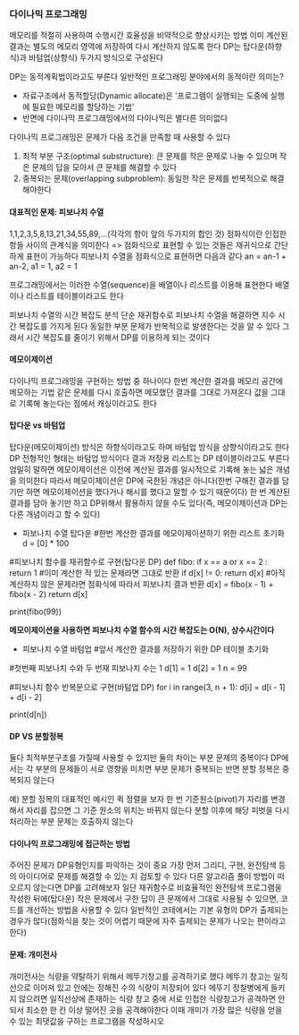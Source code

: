 ### 다이나믹 프로그래밍

메모리를 적절히 사용하여 수행시간 효율성을 비약적으로 향상시키는 방법
이미 계산된 결과는 별도의 메모리 영역에 저장하여 다시 계산하지 않도록 한다
DP는 탑다운(하향식)과 바텀업(상향식) 두가지 방식으로 구성된다

DP는 동적계획법이라고도 부른다
일반적인 프로그래밍 분야에서의 동적이란 의미는?
 -  자료구조에서 동적할당(Dynamic allocate)은 '프로그램이 실행되는 도중에 실행에 필요한 메모리를 할당하는 기법'
 - 반면에 다이나믹 프로그래밍에서의 다이나믹은 별다른 의미없다

다이나믹 프로그래밍은 문제가 다음 조건을 만족할 때 사용할 수 있다
1. 최적 부분 구조(optimal substructure): 큰 문제를 작은 문제로 나눌 수 있으며 작은 문제의 답을 모아서 큰 문제를 해결할 수 있다
2. 중복되는 문제(overlapping subproblem): 동일한 작은 문제를 반복적으로 해결해야한다

#### 대표적인 문제: 피보나치 수열
1,1,2,3,5,8,13,21,34,55,89,...(각각의 항이 앞의 두가지의 합인 것)
점화식이란 인접한 항들 사이의 관계식을 의미한다 => 점화식으로 표현할 수 있는 것들은 재귀식으로 간단하게 표현이 가능하다
피보나치 수열을 점화식으로 표현하면 다음과 같다
an = an-1 + an-2, a1 = 1, a2 = 1

프로그래밍에서는 이러한 수열(sequence)을 배열이나 리스트를 이용해 표현한다
배열이나 리스트를 테이블이라고도 한다

피보나치 수열의 시간 복잡도 분석
단순 재귀함수로 피보나치 수열을 해결하면 지수 시간 복잡도를 가지게 된다
동일한 부분 문제가 반복적으로 발생한다는 것을 알 수 있다
그래서 시간 복잡도를 줄이기 위해서 DP를 이용하게 되는 것이다


#### 메모이제이션
다이나믹 프로그래밍을 구현하는 방법 중 하나이다
한번 계산한 결과를 메모리 공간에 메모하는 기법
같은 문제를 다시 호출하면 메모했던 결과를 그대로 가져온다
값을 그대로 기록해 놓는다는 점에서 캐싱이라고도 한다

#### 탑다운 vs 바텀업
탑다운(메모이제이션) 방식은 하향식이라고도 하며 바텀업 방식을 상향식이라고도 한다
DP 전형적인 형태는 바텀업 방식이다
결과 저장용 리스트는 DP 테이블이라고도 부른다
엄밀히 말하면 메모이제이션은 이전에 계산된 결과를 일시적으로 기록해 놓는 넓은 개념을 의미한다
따라서 메모이제이션은 DP에 국한된 개념은 아니다(한번 구해진 결과를 담기만 하면 메모이제이션을 했다거나 해시를 했다고 말할 수 있기 때문이다)
한 번 계산된 결과를 담아 놓기만 하고 DP위해서 활용하지 않을 수도 있다(즉, 메모이제이션과 DP는 다른 개념이라고 할 수 있다)

- 피보나치 수열 탑다운
#한번 계산한 결과를 메모이제이션하기 위한 리스트 초기화
d = [0] * 100

#피보나치 함수를 재귀함수로 구현(탑다운 DP)
def fibo:
  if x == a or x == 2 :
    return 1
  #이미 계산한 적 있는 문제라면 그대로 반환
  if d[x] != 0:
    return d[x]
  #아직 계산하지 않은 문제라면 점화식에 따라서 피보나치 결과 반환
  d[x] = fibo(x - 1) + fibo(x - 2)
  return d[x]

print(fibo(99))

__메모이제이션을 사용하면 피보나치 수열 함수의 시간 복잡도는 O(N), 상수시간이다__

- 피보나치 수열 바텀업
#앞서 계산한 결과를 저장하기 위한 DP 테이블 초기화

#첫번째 피보나치 수와 두 번재 피보나치 수는 1
d[1] = 1
d[2] = 1
n = 99

#피보나치 함수 반복문으로 구현(바텀업 DP)
for i in range(3, n + 1):
  d[i] = d[i - 1] + d[i - 2]

print(d[n])


#### DP VS 분할정복
둘다 최적부분구조를 가질때 사용할 수 있지만 둘의 차이는 부분 문제의 중복이다
DP에서는 각 부분의 문제들이 서로 영향을 미치면 부분 문제가 중복되는 반면 분할 정복은 중복되지 않는다

예) 분할 정복의 대표적인 예시인 퀵 정렬을 보자
한 번 기준원소(pivot)가 자리를 변경해서 자리를 잡으면 그 기준 원소의 위치는 바뀌지 않는다
분할 이후에 해당 피벗을 다시 처리하는 부분 문제는 호출하지 않는다

#### 다이나믹 프로그래밍에 접근하는 방법
주어진 문제가 DP유형인지를 파악하는 것이 중요
가장 먼저 그리디, 구현, 완전탐색 등의 아이디어로 문제를 해결할 수 있는 지 검토할 수 있다
다른 알고리즘 풀이 방법이 떠오르지 않는다면 DP를 고려해보자
일단 재귀함수로 비효율적인 완전탐색 프로그램을 작성한 뒤에(탑다운) 작은 문제에서 구한 답이 큰 문제에서 그대로 사용될 수 있으면, 코드를 개선하는 방법을 사용할 수 있다
일반적인 코테에서는 기본 유형의 DP가 출제되는 경우가 많다(점화식을 찾는 것이 어렵기 때문에 자주 출제되는 문제가 나오는 편이라고 한다)


#### 문제: 개미전사
개미전사는 식량을 약탈하기 위해서 메뚜기창고를 공격하기로 했다
메뚜기 창고는 일직선으로 이어져 있고 안에는 정해진 수의 식량이 저장되어 있다
메뚜기 정찰병에게 들키지 않으려면 일직선상에 존재하는 식량 창고 중에 서로 인접한 식량창고가 공격하면 안되서 최소한 한 칸 이상 떨어진 곳을 공격해야한다
이때 개미가 가장 많은 식량을 얻을 수 있는 최댓값을 구하는 프로그램을 작성하시오


 



 
